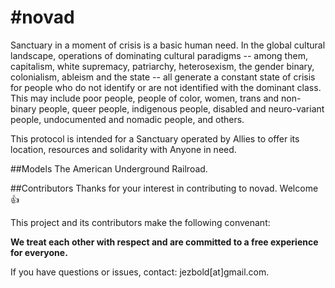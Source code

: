 # #novad

Sanctuary in a moment of crisis is a basic human need. In the global cultural landscape, operations of dominating cultural paradigms -- among them, capitalism, white supremacy, patriarchy, heterosexism, the gender binary, colonialism, ableism and the state -- all generate a constant state of crisis for people who do not identify or are not identified with the dominant class. This may include poor people, people of color, women, trans and non-binary people, queer people, indigenous people, disabled and neuro-variant people, undocumented and nomadic people, and others.

This protocol is intended for a Sanctuary operated by Allies to offer its location, resources and solidarity with Anyone in need.

##Models
The American Underground Railroad.

##Contributors
Thanks for your interest in contributing to novad. Welcome 👍

This project and its contributors make the following convenant: 
<p><b>We treat each other with respect and are committed to a free experience for everyone. </b></p>
If you have questions or issues, contact: jezbold[at]gmail.com.

